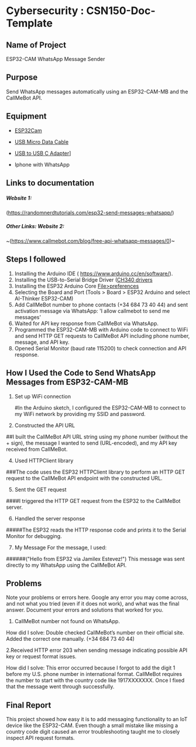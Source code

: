 # Cybersecurity : CSN150-Doc-Template

## Name of Project
ESP32-CAM WhatsApp Message Sender

## Purpose
Send WhatsApp messages automatically using an ESP32-CAM-MB and the CallMeBot API.

## Equipment
* [ESP32Cam](https://www.amazon.com/Aideepen-ESP32-CAM-Bluetooth-ESP32-CAM-MB-Arduino/dp/B08P2578LV/ref=sr_1_3?crid=4FY0ECFW0ZX7&keywords=ESP32+Cam&qid=1678902050&sprefix=esp32+cam%2Caps%2C240&sr=8-3)

* [USB Micro Data Cable](https://www.amazon.com/AmazonBasics-Male-Micro-Cable-Black/dp/B0711PVX6Z/ref=sr_1_1_sspa?keywords=micro+usb+data+cable&qid=1678902214&sprefix=Micro+USB+data+%2Caps%2C89&sr=8-1-spons&psc=1&spLa=ZW5jcnlwdGVkUXVhbGlmaWVyPUFaU0NaUVZHU1RFUlAmZW5jcnlwdGVkSWQ9QTA3NTA4MDVFVERCS01HVlgxM1YmZW5jcnlwdGVkQWRJZD1BMDE4NTE1NTIwWUdONkdWSzU1M1Amd2lkZ2V0TmFtZT1zcF9hdGYmYWN0aW9uPWNsaWNrUmVkaXJlY3QmZG9Ob3RMb2dDbGljaz10cnVl)
* [USB to USB C Adapter](https://a.co/d/0KY9rxd)]
* Iphone with WhatsApp
## Links to documentation

##### Website 1: 
(https://randomnerdtutorials.com/esp32-send-messages-whatsapp/)

##### Other Links: Website 2:
~(https://www.callmebot.com/blog/free-api-whatsapp-messages/0)~
 

## Steps I followed
1. Installing the Arduino IDE ( https://www.arduino.cc/en/software/). 
2. Installing the USB-to-Serial Bridge Driver ([CH340 drivers](https://www.wch-ic.com/downloads/CH341SER_ZIP.html)
3. Installing the ESP32 Arduino Core [File>preferences](https://raw.githubusercontent.com/espressif/arduino-esp32/gh-pages/package_esp32_index.json)
4. Selecting the Board and Port (Tools > Board > ESP32 Arduino and select AI-Thinker ESP32-CAM)
5. Add CallMeBot number to phone contacts (+34 684 73 40 44) and sent activation message via WhatsApp:
'I allow callmebot to send me messages'
6. Waited for API key response from CallMeBot via WhatsApp.
7. Programmed the ESP32-CAM-MB with Arduino code to connect to WiFi and send HTTP GET requests to CallMeBot API including phone number, message, and API key.
8. Opened Serial Monitor (baud rate 115200) to check connection and API response.

## How I Used the Code to Send WhatsApp Messages from ESP32-CAM-MB

1. Set up WiFi connection

   #In the Arduino sketch, I configured the ESP32-CAM-MB to connect to my WiFi network by providing my SSID and password.

3. Constructed the API URL

##I built the CallMeBot API URL string using my phone number (without the + sign), the message I wanted to send (URL-encoded), and my API key received from CallMeBot.

4. Used HTTPClient library

###The code uses the ESP32 HTTPClient library to perform an HTTP GET request to the CallMeBot API endpoint with the constructed URL.

5. Sent the GET request

####I triggered the HTTP GET request from the ESP32 to the CallMeBot server.

6. Handled the server response

#####The ESP32 reads the HTTP response code and prints it to the Serial Monitor for debugging.

7. My Message For the message, I used:

 ######("Hello from ESP32 via Jamilex Estevez!") This message was sent directly to my WhatsApp using the CallMeBot API.


## Problems
Note your problems or errors here.  Google any error you may come across, and not what you tried (even if it does not work), and what was the final answer. Document your errors and solutions that worked for you.  

1. CallMeBot number not found on WhatsApp. 

How did I solve: Double checked CallMeBot’s number on their official site. Added the correct one manually. (+34 684 73 40 44)

2.Received HTTP error 203 when sending message indicating possible API key or request format issues.

 How did I solve:  This error occurred because I forgot to add the digit 1 before my U.S. phone number in international format. CallMeBot requires the number to start with the country code like 1917XXXXXXX. Once I fixed that the message went through successfully.



## Final Report
This project showed how easy it is to add messaging functionality to an IoT device like the ESP32-CAM. Even though a small mistake like missing a country code digit caused an error troubleshooting taught me to closely inspect API request formats.
